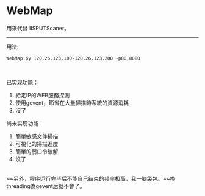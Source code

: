 # WebMap
用來代替 IISPUTScaner。

---
用法:  

    WebMap.py 120.26.123.100-120.26.123.200 -p80,8080

<br>

已实现功能：  

1. 給定IP的WEB服務探測
1. 使用gevent，節省在大量掃描時系統的資源消耗
1. 沒了


尚未实现功能：  

1. 簡單敏感文件掃描
1. 可視化的掃描進度
1. 簡單的弱口令破解
1. 沒了

<br>
~~另外，程序运行完毕后不能自己结束的频率极高，我一脑袋包。~~換threading為gevent后就不會了。

